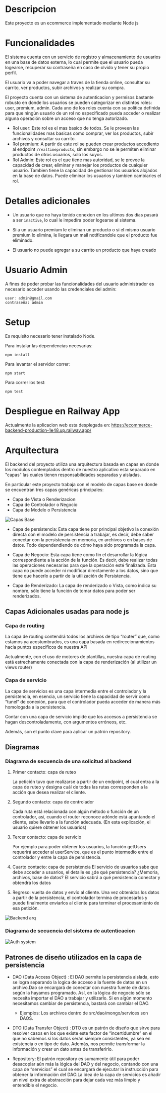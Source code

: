 # Descripcion

Este proyecto es un ecommerce implementado mediante Node js 

# Funcionalidades

El sistema cuenta con un servicio de registro y almacenamiento de usuarios en una base de datos externa, lo cual permite que el usuario pueda logearse, recuperar su contraseña en caso de olvido y tener su propio perfil.

El usuario va a poder navegar a traves de la tienda online, consultar su carrito, ver productos, subir archivos y realizar su compra.

El proyecto cuenta con un sistema de autenticacion y permisos bastante robusto en donde los usuarios se pueden categorizar en distintos roles: user, premium, admin. Cada uno de los roles cuenta con su politica definida para que ningún usuario de un rol no especificado pueda acceder o realizar alguna operación sobre un acceso que no tenga autorizado. 

- Rol user: Este rol es el mas basico de todos. Se le proveen las funcionalidades mas basicas como comprar, ver los productos, subir archivos y consultar su carrito.
- Rol premium: A partir de este rol se pueden crear productos accediento al endpoint ```/realtimeproducts```, sin embargo no se le permiten eliminar productos de otros usuarios, solo los suyos.  
- Rol Admin: Este rol es el que tiene mas autoridad, se le provee la capacidad de crear, eliminar y manejar los productos de cualquier usuario. Tambien tiene la capacidad de gestionar los usuarios alojados en la base de datos. Puede eliminar los usuarios y tambien cambiarles el rol. 

# Detalles adicionales

- Un usuario que no haya tenido conexion en los ultimos dos dias pasará a ser ```inactive```, lo cual le impedira poder logearse al sistema.

- Si a un usuario premium le eliminan un producto o si el mismo usuario premium lo elimina, le llegara un mail notificandole que el producto fue eliminado.

- El usuario no puede agregar a su carrito un producto que haya creado

# Usuario Admin

A fines de poder probar las funcionalidades del usuario administrador es necesario acceder usando las credenciales del admin:
```
user: admin@gmail.com
contraseña: admin
```

# Setup
Es requisito necesario tener instalado Node.

Para instalar las dependencias necesarias:
```
npm install
```

Para levantar el servidor correr:

```
npm start
```

Para correr los test:

```
npm test
```

# Despliegue en Railway App

Actualmente la aplicacion web esta desplegada en: https://ecommerce-backend-production-1e48.up.railway.app/

# Arquitectura

El backend del proyecto utiliza una arquitectura basada en capas en donde los modulos contemplados dentro de nuestro aplicativo esta separado en "capas" las cuales tienen responsabilidades separadas y aisladas. 

En particular este proyecto trabaja con el modelo de capas base en donde se encuentran tres capas genéricas principales:

* Capa de Vista o Renderizacion
* Capa de Controlador o Negocio
* Capa de Modelo o Persistencia

![Capas Base](/public/img/capas%20base.png)

- Capa de persistencia: Esta capa tiene por principal objetivo la conexión directa con el modelo de persistencia a trabajar, es decir, debe saber conectar con la persistencia en memoria, en archivos o en bases de datos. Todo dependendiendo de cómo haya sido programada la capa.

- Capa de Negocio: Esta capa tiene como fin el desarrollar la lógica correspondiente a la acción de la función.  Es decir, debe realizar todas las operaciones necesarias para que la operación esté finalizada. Esta capa no puede acceder ni modificar directamente a los datos, sino que tiene que hacerlo a partir de la utilización de Persistencia.

- Capa de Renderizado: La capa de renderizado o Vista, como indica su nombre, sólo tiene la función de tomar datos para poder ser renderizados.

## Capas Adicionales usadas para node js

### Capa de routing

La capa de routing contendrá todos los archivos de tipo “router” que, como estamos ya acostumbrados, es una capa basada en redireccionamientos hacia puntos específicos de nuestra API

Actualmente, con el uso de motores de plantillas, nuestra capa de routing está estrechamente conectada con la capa de renderización (al utilizar un views router)


### Capa de servicio

La capa de servicios es una capa intermedia entre el controlador y la persistencia, en esencia, un servicio tiene la capacidad de servir como “tunel” de conexión, para que el controlador pueda acceder de manera más homologada a la persistencia.

Contar con una capa de servicio impide que los accesos a persistencia se hagan descontroladamente, con argumentos erróneos, etc.

Además, son el punto clave para aplicar un patrón repository.

## Diagramas

### Diagrama de secuencia de una solicitud al backend

1. Primer contacto: capa de ruteo

    La petición tuvo que realizarse a partir de un endpoint, el cual entra a la capa de ruteo y designa cuál de todas las rutas corresponden a la acción que desea realizar el cliente.

2. Segundo contacto: capa de controlador

    Cada ruta está relacionada con algún método o función de un controlador, así, cuando el router reconoce adónde está apuntando el cliente, sabe llevarlo a la función adecuada. (En esta explicación, el usuario quiere obtener los usuarios)

3. Tercer contacto: capa de servicio

    Por ejemplo para poder obtener los usuarios, la función getUsers requerirá acceder al userService, que es el punto intermedio entre el controlador y entre la capa de persistencia.

4. Cuarto contacto: capa de persistencia
    El servicio de usuarios sabe que debe acceder a usuarios, el detalle es ¿de qué persistencia? ¿Memoria, archivos, base de datos? El servicio sabrá a qué persistencia conectar y obtendrá los datos

5. Regreso: vuelta de datos y envío al cliente.
    Una vez obtenidos los datos a partir de la persistencia, el controlador termina de procesarlos y puede finalmente enviarlos al cliente para terminar el procesamiento de esa petición.

![Backend arq](/public/img/backend_arq.png)

### Diagrama de secuencia del sistema de autenticacion

![Auth system](/public/img/login_arq.png)

## Patrones de diseño utilizados en la capa de persistencia

* DAO (Data Access Object) : El DAO permite la persistencia aislada, esto se logra separando la logica de acceso a la fuente de datos en un archivo.Dao se encargará de conectar con nuestra fuente de datos según la hayamos programado. Así, en la lógica de negocio sólo se necesita importar el DAO a trabajar y utilizarlo. Si en algún momento necesitamos cambiar de persistencia, bastará con cambiar el DAO. 
    * Ejemplos: Los archivos dentro de src/dao/mongo/services son DAOS.

* DTO (Data Transfer Object) : DTO es un patrón de diseño que sirve para resolver casos en los que existe este factor de “incertidumbre” en el que no sabemos si los datos serán siempre consistentes, ya sea en existencia o en tipo de dato. Además, nos permite transformar la información y crear un dato antes de transferirlo.

* Repository: El patrón repository es sumamente útil para poder desacoplar aún más la lógica del DAO y del negocio, contando con una capa de “servicios” el cual se encargará de ejecutar la instrucción para obtener la información del DAO.La idea de la capa de servicios es añadir un nivel extra de abstracción para dejar cada vez más limpio y entendible el negocio. 

    



